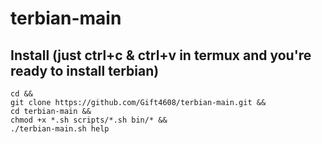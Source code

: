 # terbian-main
## Install (just ctrl+c & ctrl+v in termux and you're ready to install terbian)

```
cd && 
git clone https://github.com/Gift4608/terbian-main.git && 
cd terbian-main && 
chmod +x *.sh scripts/*.sh bin/* && 
./terbian-main.sh help
```
